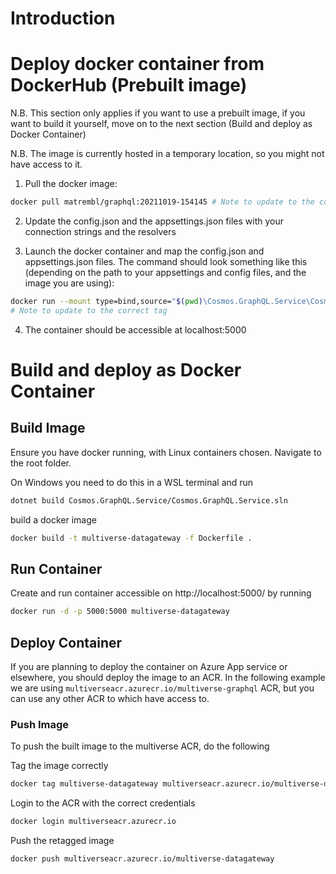 # Introduction

# Deploy docker container from DockerHub (Prebuilt image)
N.B. This section only applies if you want to use a prebuilt image, if you want to build it yourself, move on to the next section (Build and deploy as Docker Container)

N.B. The image is currently hosted in a temporary location, so you might not have access to it. 

1. Pull the docker image:
```bash
docker pull matrembl/graphql:20211019-154145 # Note to update to the correct tag
```
2. Update the config.json and the appsettings.json files with your connection strings and the resolvers

3. Launch the docker container and map the config.json and appsettings.json files. The command should look something like this (depending on the path to your appsettings and config files, and the image you are using):

```bash
docker run --mount type=bind,source="$(pwd)\Cosmos.GraphQL.Service\Cosmos.GraphQL.Service\appsettings.json",target="/App/appsettings.json" --mount type=bind,source="$(pwd)\Cosmos.GraphQL.Service\Cosmos.GraphQL.Service\config.json",target="/App/config.json" -d -p 5000:5000 matrembl/graphql:20211019-154145
# Note to update to the correct tag
```
4. The container should be accessible at localhost:5000

# Build and deploy as Docker Container

## Build Image

Ensure you have docker running, with Linux containers chosen.
Navigate to the root folder.

On Windows you need to do this in a WSL terminal and run

```bash
dotnet build Cosmos.GraphQL.Service/Cosmos.GraphQL.Service.sln
```

build a docker image
```bash
docker build -t multiverse-datagateway -f Dockerfile .
```


## Run Container

Create and run container accessible on http://localhost:5000/ by running

```bash
docker run -d -p 5000:5000 multiverse-datagateway
```

## Deploy Container

If you are planning to deploy the container on Azure App service or elsewhere, you should deploy the image to an ACR.
In the following example we are using `multiverseacr.azurecr.io/multiverse-graphql` ACR, but you can use any other ACR to which have access to.

### Push Image

To push the built image to the multiverse ACR, do the following


Tag the image correctly

```bash
docker tag multiverse-datagateway multiverseacr.azurecr.io/multiverse-datagateway
```


Login to the ACR with the correct credentials
```bash
docker login multiverseacr.azurecr.io
```

Push the retagged image
```bash
docker push multiverseacr.azurecr.io/multiverse-datagateway
```
